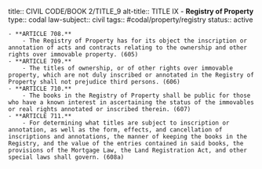title:: CIVIL CODE/BOOK 2/TITLE_9
alt-title:: TITLE IX - **Registry of Property**
type:: codal
law-subject:: civil
tags:: #codal/property/registry
status:: active

	- **ARTICLE 708.**
		- The Registry of Property has for its object the inscription or annotation of acts and contracts relating to the ownership and other rights over immovable property. (605)
	- **ARTICLE 709.**
		- The titles of ownership, or of other rights over immovable property, which are not duly inscribed or annotated in the Registry of Property shall not prejudice third persons. (606)
	- **ARTICLE 710.**
		- The books in the Registry of Property shall be public for those who have a known interest in ascertaining the status of the immovables or real rights annotated or inscribed therein. (607)
	- **ARTICLE 711.**
		- For determining what titles are subject to inscription or annotation, as well as the form, effects, and cancellation of inscriptions and annotations, the manner of keeping the books in the Registry, and the value of the entries contained in said books, the provisions of the Mortgage Law, the Land Registration Act, and other special laws shall govern. (608a)